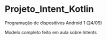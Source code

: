 # Projeto_Intent_Kotlin
Programação de dispositivos Android 1 (24/09)

Modelo completo feito em aula sobre Intents
